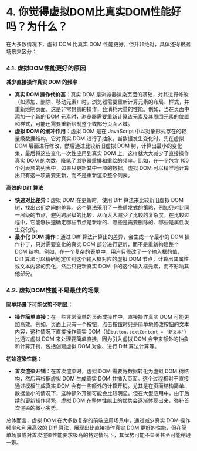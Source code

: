 # 4. 你觉得虚拟DOM比真实DOM性能好吗？为什么？

在大多数情况下，虚拟 DOM 比真实 DOM 性能更好，但并非绝对，具体还得根据场景来区分：

### 4.1. 虚拟DOM性能更好的原因

**减少直接操作真实 DOM 的频率**

-   **真实 DOM 操作代价高**：真实 DOM 是浏览器渲染页面的基础，对其进行修改（如添加、删除、移动元素）时，浏览器需要重新计算元素的布局、样式，并重新绘制页面，这是非常昂贵的操作，会消耗大量的性能。例如，当在页面中添加一个新的 DOM 元素时，浏览器需要重新计算该元素及其周围元素的位置和样式，可能还需要重新绘制整个或部分页面区域。
-   **虚拟 DOM 的缓冲作用**：虚拟 DOM 是在 JavaScript 中以对象形式存在的轻量级数据结构，它对真实 DOM 进行了抽象。当数据发生变化时，先在虚拟 DOM 层面进行修改，然后通过比较新旧虚拟 DOM 树，计算出最小的变化集，最后将这些变化一次性应用到真实 DOM 上。这样就大大减少了直接操作真实 DOM 的次数，降低了浏览器重排和重绘的频率。比如，在一个包含 100 个列表项的列表中，如果只更新其中一项的数据，虚拟 DOM 可以精准地计算出只有这一项需要更新，而不是重新渲染整个列表。

**高效的 Diff 算法**

-   **快速对比差异**：虚拟 DOM 在更新时，使用 Diff 算法来比较新旧虚拟 DOM 树，找出它们之间的差异。这个算法采用了一些启发式的策略，例如只对比同一层级的节点，避免跨层级的比较，从而大大减少了比较的复杂度。在比较过程中，它能够快速确定哪些节点是新增的、哪些是需要删除的、哪些是属性发生变化的。
-   **最小化 DOM 操作**：通过 Diff 算法计算出的差异，会生成一个最小的 DOM 操作补丁，只对需要变化的真实 DOM 部分进行更新，而不是重新构建整个 DOM 结构。例如，在一个复杂的表单中，用户只修改了一个输入框的值，Diff 算法可以精确地定位到这个输入框对应的虚拟 DOM 节点，计算出其属性或文本内容的变化，然后只更新真实 DOM 中的这个输入框元素，而不影响其他部分。

### 4.2. 虚拟DOM性能不是最佳的场景

**简单场景下可能优势不明显**：

-   **操作简单直接**：在一些非常简单的页面或操作中，直接操作真实 DOM 可能更加高效。例如，页面上只有一个按钮，点击按钮时只是简单地修改按钮的文本内容，这种情况下直接操作真实 DOM（如`button.textContent = '新文本'`）比通过虚拟 DOM 来处理要简单直接，因为引入虚拟 DOM 会带来额外的抽象和计算开销，包括创建虚拟 DOM 对象、进行 Diff 算法计算等。

**初始渲染性能**：

-   **首次渲染开销**：在首次渲染时，虚拟 DOM 需要将数据转化为虚拟 DOM 树结构，然后再根据虚拟 DOM 生成真实 DOM 并插入页面。这个过程相对于直接通过模板生成真实 DOM 会有一些额外的计算开销。尤其是在页面结构简单、数据量小的情况下，这种额外开销可能会比较明显。但在大型应用中，由于后续的更新操作频繁，虚拟 DOM 在整体性能上的优势会逐渐体现出来，弥补首次渲染的微小劣势。

总体而言，虚拟 DOM 在大多数复杂的前端应用场景中，通过减少真实 DOM 操作频率和利用高效的 Diff 算法，展现出比直接操作真实 DOM 更好的性能，但在简单场景或对首次渲染性能要求极高的特定情况下，其优势可能不显著甚至可能稍逊一筹。
